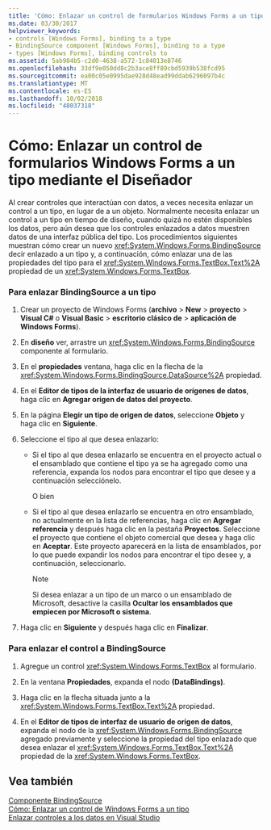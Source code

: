 ```yaml
---
title: 'Cómo: Enlazar un control de formularios Windows Forms a un tipo mediante el Diseñador'
ms.date: 03/30/2017
helpviewer_keywords:
- controls [Windows Forms], binding to a type
- BindingSource component [Windows Forms], binding to a type
- types [Windows Forms], binding controls to
ms.assetid: 5ab984b5-c2d0-4638-a572-1c84013e8746
ms.openlocfilehash: 33df9e050dd8c2b3ace8ff89cbd5939b538fcd95
ms.sourcegitcommit: ea00c05e0995dae928d48ead99ddab6296097b4c
ms.translationtype: MT
ms.contentlocale: es-ES
ms.lasthandoff: 10/02/2018
ms.locfileid: "48037318"
---
```

# <a name="how-to-bind-a-windows-forms-control-to-a-type-using-the-designer"></a>Cómo: Enlazar un control de formularios Windows Forms a un tipo mediante el Diseñador
Al crear controles que interactúan con datos, a veces necesita enlazar un control a un tipo, en lugar de a un objeto. Normalmente necesita enlazar un control a un tipo en tiempo de diseño, cuando quizá no estén disponibles los datos, pero aún desea que los controles enlazados a datos muestren datos de una interfaz pública del tipo. Los procedimientos siguientes muestran cómo crear un nuevo <xref:System.Windows.Forms.BindingSource> decir enlazado a un tipo y, a continuación, cómo enlazar una de las propiedades del tipo para el <xref:System.Windows.Forms.TextBox.Text%2A> propiedad de un <xref:System.Windows.Forms.TextBox>.  
  
### <a name="to-bind-the-bindingsource-to-a-type"></a>Para enlazar BindingSource a un tipo  
  
1.  Crear un proyecto de Windows Forms (**archivo** > **New** > **proyecto** > **Visual C#** o **Visual Basic** > **escritorio clásico de** > **aplicación de Windows Forms**).  
  
2.  En **diseño** ver, arrastre un <xref:System.Windows.Forms.BindingSource> componente al formulario.  
  
3.  En el **propiedades** ventana, haga clic en la flecha de la <xref:System.Windows.Forms.BindingSource.DataSource%2A> propiedad.  
  
4.  En el **Editor de tipos de la interfaz de usuario de orígenes de datos**, haga clic en **Agregar origen de datos del proyecto**.  
  
5.  En la página **Elegir un tipo de origen de datos**, seleccione **Objeto** y haga clic en **Siguiente**.  
  
6.  Seleccione el tipo al que desea enlazarlo:  
  
    -   Si el tipo al que desea enlazarlo se encuentra en el proyecto actual o el ensamblado que contiene el tipo ya se ha agregado como una referencia, expanda los nodos para encontrar el tipo que desee y a continuación selecciónelo.  
  
         O bien  
  
    -   Si el tipo al que desea enlazarlo se encuentra en otro ensamblado, no actualmente en la lista de referencias, haga clic en **Agregar referencia** y después haga clic en la pestaña **Proyectos**. Seleccione el proyecto que contiene el objeto comercial que desea y haga clic en **Aceptar**. Este proyecto aparecerá en la lista de ensamblados, por lo que puede expandir los nodos para encontrar el tipo desee y, a continuación, seleccionarlo.  
  
        > [!NOTE]
        >  Si desea enlazar a un tipo de un marco o un ensamblado de Microsoft, desactive la casilla **Ocultar los ensamblados que empiecen por Microsoft o sistema**.  
  
7.  Haga clic en **Siguiente** y después haga clic en **Finalizar**.  
  
### <a name="to-bind-the-control-to-the-bindingsource"></a>Para enlazar el control a BindingSource  
  
1.  Agregue un control <xref:System.Windows.Forms.TextBox> al formulario.  
  
2.  En la ventana **Propiedades**, expanda el nodo **(DataBindings)**.  
  
3.  Haga clic en la flecha situada junto a la <xref:System.Windows.Forms.TextBox.Text%2A> propiedad.  
  
4.  En el **Editor de tipos de interfaz de usuario de origen de datos**, expanda el nodo de la <xref:System.Windows.Forms.BindingSource> agregado previamente y seleccione la propiedad del tipo enlazado que desea enlazar el <xref:System.Windows.Forms.TextBox.Text%2A> propiedad de la <xref:System.Windows.Forms.TextBox>.  
  
## <a name="see-also"></a>Vea también  
 [Componente BindingSource](../../../../docs/framework/winforms/controls/bindingsource-component.md)  
 [Cómo: Enlazar un control de Windows Forms a un tipo](../../../../docs/framework/winforms/controls/how-to-bind-a-windows-forms-control-to-a-type.md)  
 [Enlazar controles a los datos en Visual Studio](/visualstudio/data-tools/bind-controls-to-data-in-visual-studio)
